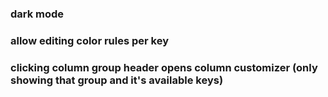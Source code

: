 ### dark mode

### allow editing color rules per key

### clicking column group header opens column customizer (only showing that group and it's available keys)
